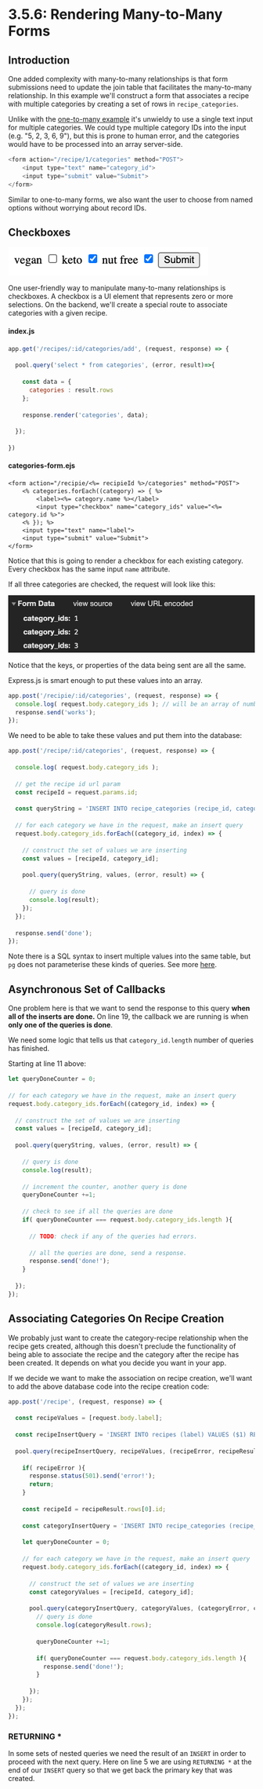# 3.5.6: Rendering Many-to-Many Forms

## Introduction

One added complexity with many-to-many relationships is that form submissions need to update the join table that facilitates the many-to-many relationship. In this example we'll construct a form that associates a recipe with multiple categories by creating a set of rows in `recipe_categories`.

Unlike with the [one-to-many example](3.5.5-rendering-one-to-many-forms.md#input-id-implementation) it's unwieldy to use a single text input for multiple categories. We could type multiple category IDs into the input \(e.g. "5, 2, 3, 6, 9"\), but this is prone to human error, and the categories would have to be processed into an array server-side.

```javascript
<form action="/recipe/1/categories" method="POST">
    <input type="text" name="category_id">
    <input type="submit" value="Submit">
</form>
```

Similar to one-to-many forms, we also want the user to choose from named options without worrying about record IDs.

## Checkboxes

![](../../.gitbook/assets/screen-shot-2020-11-24-at-4.29.59-pm.png)

One user-friendly way to manipulate many-to-many relationships is checkboxes. A checkbox is a UI element that represents zero or more selections. On the backend, we'll create a special route to associate categories with a given recipe.

#### index.js

```javascript
app.get('/recipes/:id/categories/add', (request, response) => {

  pool.query('select * from categories', (error, result)=>{

    const data = {
      categories : result.rows
    };

    response.render('categories', data);

  });

})
```

#### categories-form.ejs

```markup
<form action="/recipie/<%= recipieId %>/categories" method="POST">
    <% categories.forEach((category) => { %>
        <label><%= category.name %></label>
        <input type="checkbox" name="category_ids" value="<%= category.id %>">
    <% }); %>
    <input type="text" name="label">
    <input type="submit" value="Submit">
</form>
```

Notice that this is going to render a checkbox for each existing category. Every checkbox has the same input `name` attribute.

If all three categories are checked, the request will look like this:

![](../../.gitbook/assets/screen-shot-2020-11-24-at-3.46.44-pm.png)

Notice that the keys, or properties of the data being sent are all the same.

Express.js is smart enough to put these values into an array.

```javascript
app.post('/recipie/:id/categories', (request, response) => {
  console.log( request.body.category_ids ); // will be an array of numbers
  response.send('works');
});
```

 We need to be able to take these values and put them into the database:

```javascript
app.post('/recipe/:id/categories', (request, response) => {

  console.log( request.body.category_ids );

  // get the recipe id url param
  const recipeId = request.params.id;

  const queryString = 'INSERT INTO recipe_categories (recipe_id, category_id) VALUES ($1, $2)';

  // for each category we have in the request, make an insert query
  request.body.category_ids.forEach((category_id, index) => {

    // construct the set of values we are inserting
    const values = [recipeId, category_id];

    pool.query(queryString, values, (error, result) => {
    
      // query is done
      console.log(result);
    });
  });

  response.send('done');
});
```

Note there is a SQL syntax to insert multiple values into the same table, but `pg` does not parameterise these kinds of queries. See more [here](https://github.com/brianc/node-postgres/issues/957). 

## Asynchronous Set of Callbacks

One problem here is that we want to send the response to this query **when all of the inserts are done.** On line 19, the callback we are running is when **only one of the queries is done**.

We need some logic that tells us that `category_id.length` number of queries has finished.

Starting at line 11 above:

```javascript
let queryDoneCounter = 0;

// for each category we have in the request, make an insert query
request.body.category_ids.forEach((category_id, index) => {

  // construct the set of values we are inserting
  const values = [recipeId, category_id];

  pool.query(queryString, values, (error, result) => {
  
    // query is done
    console.log(result);
    
    // increment the counter, another query is done
    queryDoneCounter +=1;
    
    // check to see if all the queries are done
    if( queryDoneCounter === request.body.category_ids.length ){
      
      // TODO: check if any of the queries had errors.
      
      // all the queries are done, send a response.
      response.send('done!');
    }
    
  });
});
```

## Associating Categories On Recipe Creation

We probably just want to create the category-recipe relationship when the recipe gets created, although this doesn't preclude the functionality of being able to associate the recipe and the category after the recipe has been created. It depends on what you decide you want in your app.

If we decide we want to make the association on recipe creation, we'll want to add the above database code into the recipe creation code:

```javascript
app.post('/recipe', (request, response) => {

  const recipeValues = [request.body.label]; 

  const recipeInsertQuery = 'INSERT INTO recipes (label) VALUES ($1) RETURNING *';
  
  pool.query(recipeInsertQuery, recipeValues, (recipeError, recipeResult) => {
    
    if( recipeError ){
      response.status(501).send('error!');
      return;
    }
    
    const recipeId = recipeResult.rows[0].id;
  
    const categoryInsertQuery = 'INSERT INTO recipe_categories (recipe_id, category_id) VALUES ($1, $2)';
  
    let queryDoneCounter = 0;
  
    // for each category we have in the request, make an insert query
    request.body.category_ids.forEach((category_id, index) => {
    
      // construct the set of values we are inserting
      const categoryValues = [recipeId, category_id];
    
      pool.query(categoryInsertQuery, categoryValues, (categoryError, categoryResult) => {
        // query is done
        console.log(categoryResult.rows);
        
        queryDoneCounter +=1;
        
        if( queryDoneCounter === request.body.category_ids.length ){
          response.send('done!');
        }
        
      });
    });
  });
});
```

### RETURNING \*

In some sets of nested queries we need the result of an `INSERT` in order to proceed with the next query. Here on line 5 we are using `RETURNING *` at the end of our `INSERT` query so that we get back the primary key that was created.

